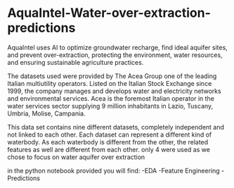 # AquaIntel-Water-over-extraction-predictions
AquaIntel uses AI to optimize groundwater recharge, find ideal aquifer sites, and prevent over-extraction, protecting the environment, water resources, and ensuring sustainable agriculture practices.

The datasets used were provided by The Acea Group one of the leading Italian multiutility operators. Listed on the Italian Stock Exchange since 1999, the company manages and develops water and electricity networks and environmental services. Acea is the foremost Italian operator in the water services sector supplying 9 million inhabitants in Lazio, Tuscany, Umbria, Molise, Campania.

This data set contains nine different datasets, completely independent and not linked to each other. Each dataset can represent a different kind of waterbody. As each waterbody is different from the other, the related features as well are different from each other. only 4 were used as we chose to focus on water aquifer over extraction

in the python notebook provided you will find:
-EDA
-Feature Engineering
-Predictions
